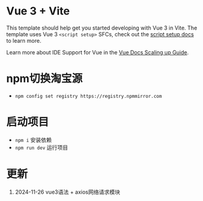 # Vue 3 + Vite

This template should help get you started developing with Vue 3 in Vite. The template uses Vue 3 `<script setup>` SFCs, check out the [script setup docs](https://v3.vuejs.org/api/sfc-script-setup.html#sfc-script-setup) to learn more.

Learn more about IDE Support for Vue in the [Vue Docs Scaling up Guide](https://vuejs.org/guide/scaling-up/tooling.html#ide-support).

# npm切换淘宝源
+ `npm config set registry https://registry.npmmirror.com`

# 启动项目
+ `npm i` 安装依赖
+ `npm run dev` 运行项目

# 更新
1. 2024-11-26  vue3语法 + axios网络请求模块

